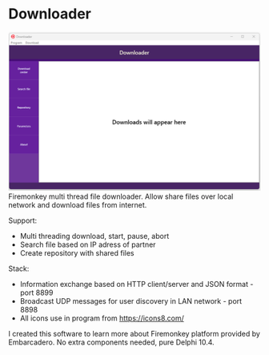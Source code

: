 # Downloader

![Screenshot](Img/Screens/Main.png)
Firemonkey multi thread file downloader. Allow share files over local network and download files from internet.

Support:
-  Multi threading download, start, pause, abort
-  Search file based on IP adress of partner
-  Create repository with shared files

Stack:
-  Information exchange based on HTTP client/server and JSON format - port 8899
-  Broadcast UDP messages for user discovery in LAN network - port 8898
-  All icons use in program from https://icons8.com/

I created this software to learn more about Firemonkey platform provided by Embarcadero. No extra components needed, pure Delphi 10.4.

